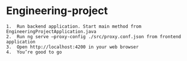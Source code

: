# Engineering-project
	1.	Run backend application. Start main method from EngineeringProjectApplication.java
	2.	Run ng serve —proxy-config ./src/proxy.conf.json from frontend application
	3.	Open http://localhost:4200 in your web browser
	4.	You’re good to go
